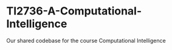 # TI2736-A-Computational-Intelligence
Our shared codebase for the course Computational Intelligence
